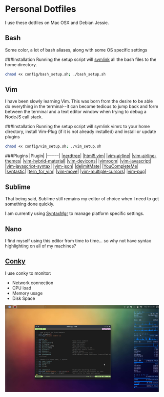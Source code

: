# Personal Dotfiles
I use these dotfiles on Mac OSX and Debian Jessie.

## Bash
Some color, a lot of bash aliases, along with some OS specific settings

###Installation
Running the setup script will [symlink](https://en.wikipedia.org/wiki/Symbolic_link) all the bash files to the home directory.
```bash
chmod +x config/bash_setup.sh; ./bash_setup.sh
```

## Vim
I have been slowly learning Vim. This was born from the desire to be able do everything in the terminal--It can become tedious to jump back and form between the terminal and a text editor window when trying to debug a NodeJS call stack.

###Installation
Running the setup script will symlink vimrc to your home directory, install Vim-Plug (if it is not already installed) and install or update plugins
```bash
chmod +x config/vim_setup.sh; ./vim_setup.sh
```

###Plugins
|Plugin|
|------|
|[nerdtree](https://github.com/scrooloose/nerdtree)|
|[html5.vim](https://github.com/othree/html5.vim)|
|[vim-airline](https://github.com/vim-airline/vim-airline)|
|[vim-airline-themes](https://github.com/vim-airline/vim-airline-themes)|
|[vim-hybrid-material](https://github.com/kristijanhusak/vim-hybrid-material)|
|[vim-devicons](https://github.com/ryanoasis/vim-devicons)|
|[vimroom](https://github.com/mikewest/vimroom)|
|[vim-javascript](https://github.com/pangloss/vim-javascript)|
|[vim-javascript-syntax](https://github.com/jelera/vim-javascript-syntax)|
|[vim-json](https://github.com/elzr/vim-json)|
|[delimitMate](https://github.com/Raimondi/delimitMate)|
|[YouCompleteMe](https://github.com/Valloric/YouCompleteMe)|
|[syntastic](https://github.com/scrooloose/syntastic)|
|[tern_for_vim](https://github.com/marijnh/tern_for_vim)|
|[vim-move](https://github.com/matze/vim-move)|
|[vim-multiple-cursors](https://github.com/terryma/vim-multiple-cursors)|
|[vim-pug](https://github.com/digitaltoad/vim-pug)|

## Sublime
That being said, Sublime still remains my editor of choice when I need to get something done quickly.

I am currently using [SyntaxMgr](https://github.com/randy3k/SyntaxMgr) to manage platform specific settings.

## Nano
I find myself using this editor from time to time... so why not have syntax highlighting on all of my machines?

## [Conky](https://github.com/brndnmtthws/conky)
I use conky to monitor:
* Network connection
* CPU load
* Memory usage
* Disk Space

![Screenshot of my Debian desktop with Conky and Vim Running](./img/debian_screenshot.png?raw=true)

